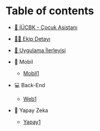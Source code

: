# Table of contents

* [🤖 İÜCBK - Çocuk Asistanı](README.md)
* [🤸‍♀️ Ekip Detayı](ekip-detayi.md)
* [🐾 Uygulama İlerleyişi](uygulama-ilerleyisi.md)

* 📱 Mobil
  * [Mobil1](mobil/mobil1.md)
* 💻 Back-End
  * [Web1](back-end/web1.md)
* 🤖 Yapay Zeka
  * [Yapay1](yapay-zeka/yapay1.md)

